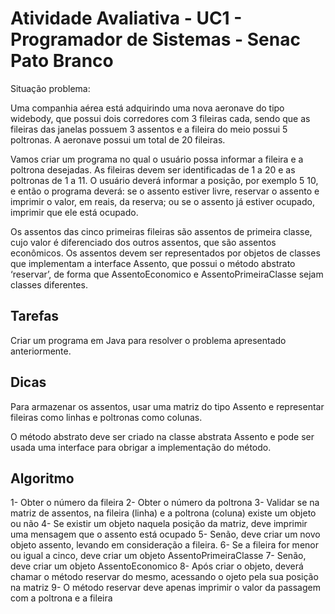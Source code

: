 # Atividade Avaliativa - UC1 - Programador de Sistemas - Senac Pato Branco

Situação problema:

Uma companhia aérea está adquirindo uma nova aeronave do tipo widebody, que possui dois corredores com 3 fileiras cada, sendo que as fileiras das janelas possuem 3 assentos e a fileira do meio possui 5 poltronas. A aeronave possui um total de 20 fileiras.

Vamos criar um programa no qual o usuário possa informar a fileira e a poltrona desejadas. As fileiras devem ser identificadas de 1 a 20 e as poltronas de 1 a 11. O usuário deverá informar a posição, por exemplo 5 10, e então o programa deverá: se o assento estiver livre, reservar o assento e imprimir o valor, em reais, da reserva; ou se o assento já estiver ocupado, imprimir que ele está ocupado.

Os assentos das cinco primeiras fileiras são assentos de primeira classe, cujo valor é diferenciado dos outros assentos, que são assentos econômicos. Os assentos devem ser representados por objetos de classes que implementam a interface Assento, que possui o método abstrato ‘reservar’, de forma que AssentoEconomico e AssentoPrimeiraClasse sejam classes diferentes.

## Tarefas

Criar um programa em Java para resolver o problema apresentado anteriormente.

## Dicas
Para armazenar os assentos, usar uma matriz do tipo Assento e representar fileiras como linhas e poltronas como colunas.

O método abstrato deve ser criado na classe abstrata Assento e pode ser usada uma interface para obrigar a implementação do método.


## Algoritmo
1- Obter o número da fileira
2- Obter o número da poltrona
3- Validar se na matriz de assentos, na fileira (linha) e a poltrona (coluna) existe um objeto ou não
4- Se existir um objeto naquela posição da matriz, deve imprimir uma mensagem que o assento está ocupado
5- Senão, deve criar um novo objeto assento, levando em consideração a fileira. 
6- Se a fileira for menor ou igual a cinco, deve criar um objeto AssentoPrimeiraClasse
7- Senão, deve criar um objeto AssentoEconomico
8- Após criar o objeto, deverá chamar o método reservar do mesmo, acessando o ojeto pela sua posição na matriz
9- O método reservar deve apenas imprimir o valor da passagem com a poltrona e a fileira
